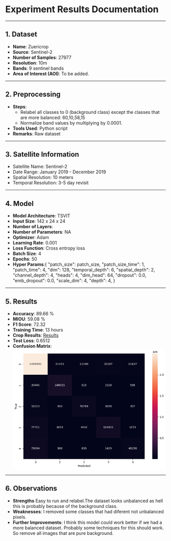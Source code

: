 # Experiment Results Documentation

---

## 1. Dataset

- **Name**:  Zuericrop
- **Source**: Sentinel-2
- **Number of Samples**: 27977
- **Resolution**: 10m
- **Bands**: 9 sentinel bands
- **Area of Interest (AOI)**: To be added.

---

## 2. Preprocessing

- **Steps**: 
  - Relabel all classes to 0 (background class) except the classes that are more balanced: 60,10,58,15
  - Normalize band values by multiplying by 0.0001.
- **Tools Used**: Python script
- **Remarks**: Raw dataset

---

## 3. Satellite Information

- Satellite Name: Sentinel-2
- Date Range: January 2019 - December 2019
- Spatial Resolution: 10 meters
- Temporal Resolution: 3-5 day revisit

---

## 4. Model

- **Model Architecture**: TSVIT
- **Input Size**: 142 x 24 x 24
- **Number of Layers**: 
- **Number of Parameters**: NA
- **Optimizer**: Adam
- **Learning Rate**: 0.001
- **Loss Function**: Cross entropy loss
- **Batch Size**: 4
- **Epochs**: 50
- **Hyper Params**:{
    "patch_size": patch_size,
    "patch_size_time": 1,
    "patch_time": 4,
    "dim": 128,
    "temporal_depth": 6,
    "spatial_depth": 2,
    "channel_depth": 4,
    "heads": 4,
    "dim_head": 64,
    "dropout": 0.0,
    "emb_dropout": 0.0,
    "scale_dim": 4,
    "depth": 4,
}

---

## 5. Results

- **Accuracy**:   89.66 %
- **MIOU**: 59.08 %
- **F1 Score**: 72.32
- **Training Time**: 13 hours
- **Crop Results**: [Results](../csvs/zueri_crop_4_results.csv)
- **Test Loss**: 0.6512
- **Confusion Matrix**: ![Confusion Martix](../images/cofusion_matrix_zuericrop%204.png)


---

## 6. Observations

- **Strengths** Easy to run and relabel.The dataset looks unbalanced as hell this is probably because of the background class.
- **Weaknesses**: I removed some classes that had diferent not unbalanced pixels.
- **Further Improvements**: I think this model could work better if we had a more balanced dataset. Probably some techniques for this should work. So remove all images that are pure background.


